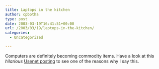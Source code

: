 ```yaml
---
title: Laptops in the kitchen
author: cpbotha
type: post
date: 2003-03-19T16:41:51+00:00
url: /2003/03/19/laptops-in-the-kitchen/
categories:
  - Uncategorized

---
```

Computers are definitely becoming commodity items. Have a look at this _hilarious_ [Usenet posting][1] to see one of the reasons why I say this.

 [1]: http://groups.google.com/groups?dq=&hl=en&lr=&ie=UTF-8&selm=fIPda.12789%24ja4.881894%40bgtnsc05-news.ops.worldnet.att.net
